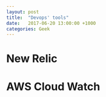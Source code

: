 ```yaml
---
layout: post
title:  "Devops' tools"
date:   2017-06-20 13:00:00 +1000
categories: Geek
---
```


New Relic
=========


AWS Cloud Watch
===============
